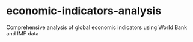 # economic-indicators-analysis
Comprehensive analysis of global economic indicators using World Bank and IMF data
